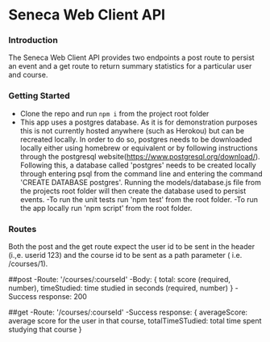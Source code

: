 # Seneca Web Client API

### Introduction
The Seneca Web Client API provides two endpoints a post route to persist an event and a get route to return summary statistics for a particular user and course.

### Getting Started
- Clone the repo and run ```npm i``` from the project root folder
- This app uses a postgres database. As it is for demonstration purposes this is not currently hosted anywhere (such as Herokou) but can be recreated locally. In order to do so, postgres needs to be downloaded locally either using homebrew or equivalent or by following instructions through the postgresql website(https://www.postgresql.org/download/). Following this, a database called 'postgres' needs to be created locally through entering psql from the command line and entering the command 'CREATE DATABASE postgres'. Running the models/database.js file from the projects root folder will then create the database used to persist events.
-To run the unit tests run 'npm test' from the root folder.
-To run the app locally run 'npm script' from the root folder.

### Routes
Both the post and the get route expect the user id to be sent in the header (i.,e.
userid 123) and the course id to be sent as a path parameter ( i.e. /courses/1).

##post
-Route: '/courses/:courseId'
-Body: {
  total: score (required, number),
  timeStudied: time studied in seconds (required, number)
}
-Success response: 200

##get
-Route: '/courses/:courseId'
-Success response: {
  averageScore: average score for the user in that course,
  totalTimeSTudied: total time spent studying that course
}
